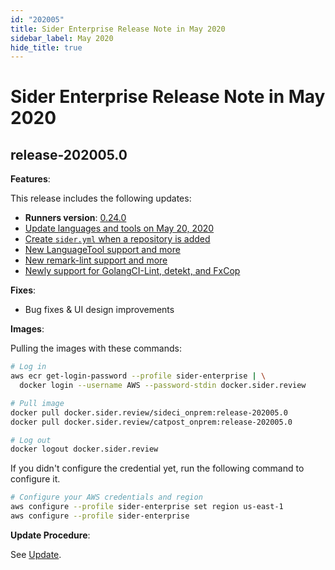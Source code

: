 ```yaml
---
id: "202005"
title: Sider Enterprise Release Note in May 2020
sidebar_label: May 2020
hide_title: true
---
```


# Sider Enterprise Release Note in May 2020

## release-202005.0

**Features**:

This release includes the following updates:

- **Runners version**: [0.24.0](https://github.com/sider/runners/releases/tag/0.24.0)
- [Update languages and tools on May 20, 2020](../../news/2020.md#update-languages-and-tools-on-may-20-2020)
- [Create `sider.yml` when a repository is added](../../news/2020.md#create-sideryml-when-a-repository-is-added)
- [New LanguageTool support and more](../../news/2020.md#new-languagetool-support-and-more)
- [New remark-lint support and more](../../news/2020.md#new-remark-lint-support-and-more)
- [Newly support for GolangCI-Lint, detekt, and FxCop](../../news/2020.md#newly-support-for-golangci-lint-detekt-and-fxcop)

**Fixes**:

- Bug fixes & UI design improvements

**Images**:

Pulling the images with these commands:

```bash
# Log in
aws ecr get-login-password --profile sider-enterprise | \
  docker login --username AWS --password-stdin docker.sider.review

# Pull image
docker pull docker.sider.review/sideci_onprem:release-202005.0
docker pull docker.sider.review/catpost_onprem:release-202005.0

# Log out
docker logout docker.sider.review
```

If you didn't configure the credential yet, run the following command to configure it.

```bash
# Configure your AWS credentials and region
aws configure --profile sider-enterprise set region us-east-1
aws configure --profile sider-enterprise
```

**Update Procedure**:

See [Update](../updating.md).

